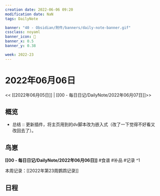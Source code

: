 ```yaml
---
creation date: 2022-06-06 09:20
modification date: NaN
tags: DailyNote

banner: "40 - Obsidian/附件/banners/daily-note-banner.gif"
cssclass: noyaml
banner_icon: 💌
banner_x: 0.5
banner_y: 0.38

week: 2022-23
---
```


# 2022年06月06日

<< [[2022年06月05日]] | [[00 - 每日日记/DailyNote/2022年06月07日]]>>


## 概览
- 总结 :: 更新插件，将主页用到的dv脚本改为嵌入式（改了一下觉得不好看又改回去了）。
## 鸟崽
**[[00 - 每日日记/DailyNote/2022年06月06日]]**
#食谱 
#补品 
#记录 
^1

本周记录：[[2022年第23周鹦鹉记录]]

## 日程
